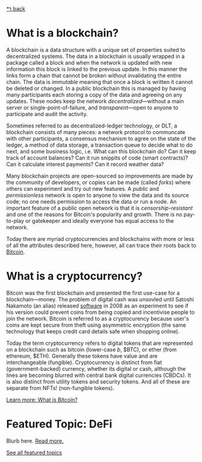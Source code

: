 [↰ back](https://github.com/millecodex/BlockchainNZ_education#readme)

# What is a blockchain?
A blockchain is a data structure with a unique set of properties suited to decentralized systems. The data in a blockchain is usually wrapped in a package called a block and when the network is updated with new information this block is linked to the previous update. In this manner the links form a chain that cannot be broken without invalidating the entire chain. The data is *immutable* meaning that once a block is written it cannot be deleted or changed. In a public blockchain this is managed by having many participants each storing a copy of the data and agreeing on any updates. These nodes keep the network *decentralized*—without a main server or single-point-of-failure, and *transparent*—open to anyone to participate and audit the activity. 

Sometimes referred to as decentralized-ledger technology, or DLT, a blockchain consists of many pieces: a network protocol to communcate with other participants, a consensus mechanism to agree on the state of the ledger, a method of data storage, a transaction queue to decide what to do next, and some business logic, i.e. What can this blockchain do? Can it keep track of account balances? Can it run snippits of code (smart contracts)? Can it calculate interest payments? Can it record weather data?

Many blockchain projects are open-sourced so improvements are made by the community of developers, or copies can be made (called *forks*) where others can experiment and try out new features. A *public* and *permissionless* network is open to anyone to view the data and its source code; no one needs permission to access the data or run a node. An important feature of a public open network is that it is *censorship-resistant* and one of the reasons for Bitcoin's popularity and growth. There is no pay-to-play or gatekeeper and ideally everyone has equal access to the network.

Today there are myriad cryptocurrencies and blockchains with more or less of all the attributes described here, however, all can trace their roots back to [Bitcoin](bitcoin.md).

# What is a cryptocurrency?
Bitcoin was the first blockchain and presented the first use-case for a blockchain—money. The problem of digital cash was unsovled until Satoshi Nakamoto (an alias) released [software](https://bitcointalk.org/index.php?topic=382374.0) in 2008 as an experiment to see if his version could prevent coins from being copied and incentivise people to join the network. Bitcoin is referred to as a cryptocurency because user's coins are kept secure from theft using asymmetric encryption (the same technology that keeps credit card details safe when shopping online). 

Today the term cryptocurrency refers to digital tokens that are represented on a blockchain such as bitcoin (lower-case *b*, $BTC), or ether (from ethereum, $ETH). Generally these tokens have value and are interchangeable (fungible). Cryptocurrency is distinct from fiat (government-backed) currency, whether its digital or cash, although the lines are becoming blurred with central bank digital currencies (CBDCs). It is also distinct from utility tokens and security tokens. And all of these are separate from NFTs! (non-fungible tokens).

[Learn more: What is Bitcoin?](bitcoin.md)

# Featured Topic: DeFi
Blurb here. [Read more.](defi.md)

[See all featured topics](https://github.com/millecodexBlockchainNZ_education/featured.md)
